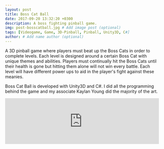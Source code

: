 ```yaml
---
layout: post
title: Boss Cat Ball
date: 2017-09-20 13:32:20 +0300
description: A boss fighting pinball game.
img: post-bosscatball.jpg # Add image post (optional)
tags: [Videogame, Game, 3D-Pinball, Pinball, Unity3D, C#]
author: # Add name author (optional)
---
```


A 3D pinball game where players must beat up the Boss Cats in order to complete levels.  Each level is designed around a certain Boss Cat with unique themes and abilities.  Players must continually hit the Boss Cats until their health is gone but hitting them alone will not win every battle.  Each level will have different power ups to aid in the player's fight against these meanies.

Boss Cat Ball is developed with Unity3D and C#.  I did all the programming behind the game and my associate Kaylan Young did the majority of the art.

<iframe width="100%" src="https://www.youtube.com/embed/AXvjTTzjscE" frameborder="0" gesture="media" allow="encrypted-media" allowfullscreen></iframe>
